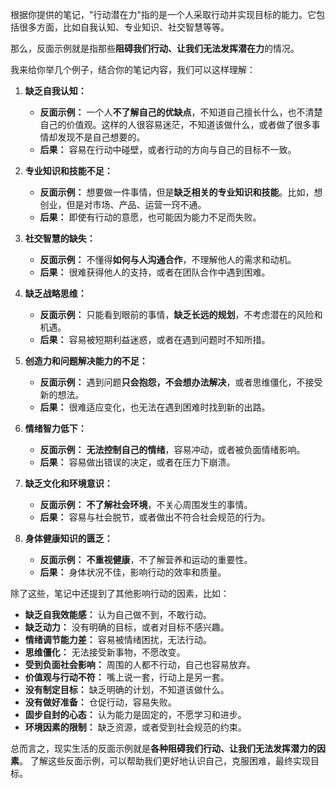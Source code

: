 根据你提供的笔记，"行动潜在力"指的是一个人采取行动并实现目标的能力。它包括很多方面，比如自我认知、专业知识、社交智慧等等。

那么，反面示例就是指那些**阻碍我们行动、让我们无法发挥潜在力**的情况。

我来给你举几个例子，结合你的笔记内容，我们可以这样理解：

1.  **缺乏自我认知：**

    *   **反面示例：** 一个人**不了解自己的优缺点**，不知道自己擅长什么，也不清楚自己的价值观。这样的人很容易迷茫，不知道该做什么，或者做了很多事情却发现不是自己想要的。
    *   **后果：** 容易在行动中碰壁，或者行动的方向与自己的目标不一致。

2.  **专业知识和技能不足：**

    *   **反面示例：** 想要做一件事情，但是**缺乏相关的专业知识和技能**。比如，想创业，但是对市场、产品、运营一窍不通。
    *   **后果：** 即使有行动的意愿，也可能因为能力不足而失败。

3.  **社交智慧的缺失：**

    *   **反面示例：** 不懂得**如何与人沟通合作**，不理解他人的需求和动机。
    *   **后果：** 很难获得他人的支持，或者在团队合作中遇到困难。

4.  **缺乏战略思维：**

    *   **反面示例：** 只能看到眼前的事情，**缺乏长远的规划**，不考虑潜在的风险和机遇。
    *   **后果：** 容易被短期利益迷惑，或者在遇到问题时不知所措。

5.  **创造力和问题解决能力的不足：**

    *   **反面示例：** 遇到问题**只会抱怨，不会想办法解决**，或者思维僵化，不接受新的想法。
    *   **后果：** 很难适应变化，也无法在遇到困难时找到新的出路。

6.  **情绪智力低下：**

    *   **反面示例：** **无法控制自己的情绪**，容易冲动，或者被负面情绪影响。
    *   **后果：** 容易做出错误的决定，或者在压力下崩溃。

7.  **缺乏文化和环境意识：**

    *   **反面示例：** **不了解社会环境**，不关心周围发生的事情。
    *   **后果：** 容易与社会脱节，或者做出不符合社会规范的行为。

8.  **身体健康知识的匮乏：**

    *   **反面示例：** **不重视健康**，不了解营养和运动的重要性。
    *   **后果：** 身体状况不佳，影响行动的效率和质量。

除了这些，笔记中还提到了其他影响行动的因素，比如：

*   **缺乏自我效能感：** 认为自己做不到，不敢行动。
*   **缺乏动力：** 没有明确的目标，或者对目标不感兴趣。
*   **情绪调节能力差：** 容易被情绪困扰，无法行动。
*   **思维僵化：** 无法接受新事物，不愿改变。
*   **受到负面社会影响：** 周围的人都不行动，自己也容易放弃。
*   **价值观与行动不符：** 嘴上说一套，行动上是另一套。
*   **没有制定目标：** 缺乏明确的计划，不知道该做什么。
*   **没有做好准备：** 仓促行动，容易失败。
*   **固步自封的心态：** 认为能力是固定的，不愿学习和进步。
*   **环境因素的限制：** 缺乏资源，或者受到社会规范的约束。

总而言之，现实生活的反面示例就是**各种阻碍我们行动、让我们无法发挥潜力的因素**。 了解这些反面示例，可以帮助我们更好地认识自己，克服困难，最终实现目标。

